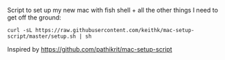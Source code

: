 Script to set up my new mac with fish shell + all the other things I need to get off the ground:

```shell
curl -sL https://raw.githubusercontent.com/keithk/mac-setup-script/master/setup.sh | sh
```

Inspired by https://github.com/pathikrit/mac-setup-script